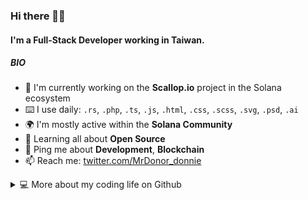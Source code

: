 ### Hi there 👋🏻

#### I'm a Full-Stack Developer working in Taiwan.

##### BIO

- 💼 I'm currently working on the **Scallop.io** project in the Solana ecosystem
- ⌨️ I use daily: `.rs`, `.php`, `.ts`, `.js`, `.html`, `.css`, `.scss`, `.svg`, `.psd`, `.ai`
- 🌍 I'm mostly active within the **Solana Community**
- 🌱 Learning all about **Open Source**
- 💬 Ping me about **Development**, **Blockchain**
- 📫 Reach me: [twitter.com/MrDonor_donnie](https://twitter.com/MrDonor_donnie)

<details>
  
  <summary>💻 More about my coding life on Github</summary>
  
  <br />
  
  ![Top Langs](https://github-readme-stats.vercel.app/api?username=mr-donor&show_icons=true&count_private=true&theme=vue&hide_border=true&bg_color=00000000&text_color=41b883)
  
  ![Github stats](https://github-readme-stats.vercel.app/api/top-langs/?username=mr-donor&layout=compact&hide_border=true&langs_count=6&theme=vue&bg_color=00000000&text_color=41b883)
  
</details>
